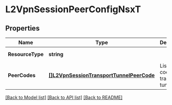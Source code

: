 # L2VpnSessionPeerConfigNsxT

## Properties
Name | Type | Description | Notes
------------ | ------------- | ------------- | -------------
**ResourceType** | **string** |  | [default to null]
**PeerCodes** | [**[]L2VpnSessionTransportTunnelPeerCode**](L2VPNSessionTransportTunnelPeerCode.md) | List of peer codes per transport tunnel. | [optional] [default to null]

[[Back to Model list]](../README.md#documentation-for-models) [[Back to API list]](../README.md#documentation-for-api-endpoints) [[Back to README]](../README.md)

